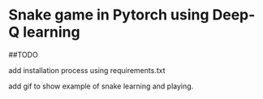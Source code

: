 # Snake game in Pytorch using Deep-Q learning

##TODO

add installation process using requirements.txt

add gif to show example of snake learning and playing.
